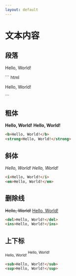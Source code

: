 ```yaml
---
layout: default
---
```

# 文本内容

## 段落

<p>Hello, World!</p>
``` html
<p>Hello, World!</p>
```

## 粗体

<b>Hello, World!</b>
<strong>Hello, World!</strong>
``` html
<b>Hello, World!</b>
<strong>Hello, World!</strong>
```

## 斜体

<i>Hello, World!</i>
<em>Hello, World!</em>
``` html
<i>Hello, World!</i>
<em>Hello, World!</em>
```


## 删除线

<del>Hello, World!</del>
<ins>Hello, World!</ins>
``` html
<del>Hello, World!</del>
<ins>Hello, World!</ins>
```


## 上下标

<sub>Hello, World!</sub>
<sup>Hello, World!</sup>
``` html
<sub>Hello, World!</sub>
<sup>Hello, World!</sup>
```